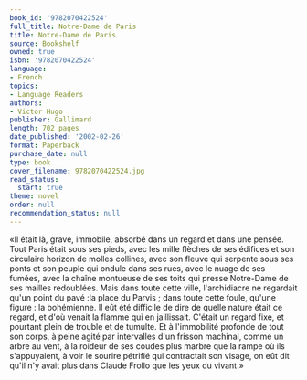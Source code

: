 ```yaml
---
book_id: '9782070422524'
full_title: Notre-Dame de Paris
title: Notre-Dame de Paris
source: Bookshelf
owned: true
isbn: '9782070422524'
language:
- French
topics:
- Language Readers
authors:
- Victor Hugo
publisher: Gallimard
length: 702 pages
date_published: '2002-02-26'
format: Paperback
purchase_date: null
type: book
cover_filename: 9782070422524.jpg
read_status:
  start: true
theme: novel
order: null
recommendation_status: null
---
```

«Il était là, grave, immobile, absorbé dans un regard et dans une pensée. Tout Paris était sous ses pieds, avec les mille flèches de ses édifices et son circulaire horizon de molles collines, avec son fleuve qui serpente sous ses ponts et son peuple qui ondule dans ses rues, avec le nuage de ses fumées, avec la chaîne montueuse de ses toits qui presse Notre-Dame de ses mailles redoublées. Mais dans toute cette ville, l'archidiacre ne regardait qu'un point du pavé :la place du Parvis ; dans toute cette foule, qu'une figure : la bohémienne.
Il eût été difficile de dire de quelle nature était ce regard, et d'où venait la flamme qui en jaillissait. C'était un regard fixe, et pourtant plein de trouble et de tumulte. Et à l'immobilité profonde de tout son corps, à peine agité par intervalles d'un frisson machinal, comme un arbre au vent, à la roideur de ses coudes plus marbre que la rampe où ils s'appuyaient, à voir le sourire pétrifié qui contractait son visage, on eût dit qu'il n'y avait plus dans Claude Frollo que les yeux du vivant.»

